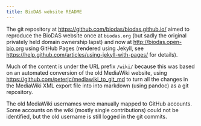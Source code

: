 ```yaml
---
title: BioDAS website README
---
```


The git repository at <https://github.com/biodas/biodas.github.io/>
aimed to reproduce the BioDAS website once at ``biodas.org`` (but
sadly the original privately held domain ownership lapst) and now
at <http://biodas.open-bio.org> using GitHub Pages (rendered using
Jekyll, see <https://help.github.com/articles/using-jekyll-with-pages/>
for details).

Much of the content is under the URL prefix ``/wiki/`` because this
was based on an automated conversion of the old MediaWiki website,
using <https://github.com/peterjc/mediawiki_to_git_md> to turn all
the changes in the MediaWiki XML export file into into markdown (using
pandoc) as a git repository.

The old MediaWiki usernames were manually mapped to GitHub accounts.
Some accounts on the wiki (mostly single contributions) could not
be identified, but the old username is still logged in the git commits.
